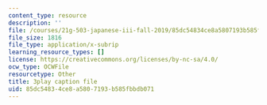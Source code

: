 ```yaml
---
content_type: resource
description: ''
file: /courses/21g-503-japanese-iii-fall-2019/85dc54834ce8a5807193b585fbbdb071_-W8jzpw_TgE.srt
file_size: 1816
file_type: application/x-subrip
learning_resource_types: []
license: https://creativecommons.org/licenses/by-nc-sa/4.0/
ocw_type: OCWFile
resourcetype: Other
title: 3play caption file
uid: 85dc5483-4ce8-a580-7193-b585fbbdb071
---
```

